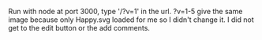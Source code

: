 Run with node at port 3000, type '/?v=1' in the url. ?v=1-5 give the same image because only Happy.svg loaded for me so I didn't change it. I did not get to the edit button or the add comments.